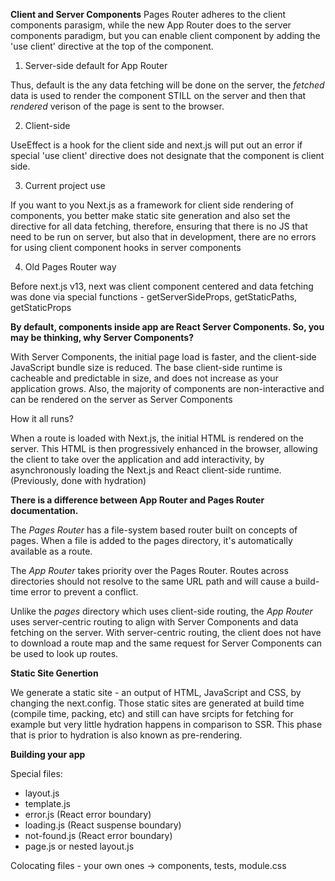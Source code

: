 **Client and Server Components**
Pages Router adheres to the client components parasigm, while the new App Router does to the server components paradigm, but you can enable client component by adding the 'use client' directive at the top of the component.

1. Server-side default for App Router

Thus, default is the any data fetching will be done on the server, the *fetched* data is used to render the component STILL on the server and then that *rendered* verison of the page is sent to the browser.

2. Client-side

UseEffect is a hook for the client side and next.js will put out an error if special 'use client' directive does not designate that the component is client side.

3. Current project use

If you want to you Next.js as a framework for client side rendering of components, you better make static site generation and also set the directive for all data fetching, therefore, ensuring that there is no JS that need to be run on server, but also that in development, there are no errors for using client component hooks in server components

4. Old Pages Router way

Before next.js v13, next was client component centered and data fetching was done via special functions - getServerSideProps, getStaticPaths, getStaticProps

**By default, components inside app are React Server Components. So, you may be thinking, why Server Components?** 

With Server Components, the initial page load is faster, and the client-side JavaScript bundle size is reduced. The base client-side runtime is cacheable and predictable in size, and does not increase as your application grows. Also, the majority of components are non-interactive and can be rendered on the server as Server Components

How it all runs?

When a route is loaded with Next.js, the initial HTML is rendered on the server. This HTML is then progressively enhanced in the browser, allowing the client to take over the application and add interactivity, by asynchronously loading the Next.js and React client-side runtime. (Previously, done with hydration)

**There is a difference between App Router and Pages Router documentation.**

The *Pages Router* has a file-system based router built on concepts of pages. When a file is added to the pages directory, it's automatically available as a route. 

The *App Router* takes priority over the Pages Router. Routes across directories should not resolve to the same URL path and will cause a build-time error to prevent a conflict.

Unlike the *pages* directory which uses client-side routing, the *App Router* uses server-centric routing to align with Server Components and data fetching on the server. With server-centric routing, the client does not have to download a route map and the same request for Server Components can be used to look up routes.

**Static Site Genertion**

We generate a static site - an output of HTML, JavaScript and CSS, by changing the next.config. Those static sites are generated at build time (compile time, packing, etc) and still can have srcipts for fetching for example but very little hydration happens in comparison to SSR. 
This phase that is prior to hydration is also known as pre-rendering.


**Building your app**

Special files:
- layout.js
- template.js
- error.js (React error boundary)
- loading.js (React suspense boundary)
- not-found.js (React error boundary)
- page.js or nested layout.js

Colocating files - your own ones -> components, tests, module.css
